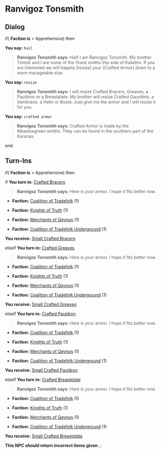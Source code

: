 # Ranvigoz Tonsmith


## Dialog

if( **Faction is** > Apprehensive) then


**You say:** `hail`




>**Ranvigoz Tonsmith says:** Hail! I am Ranvigoz Tonsmith. My brother Timtok and I are some of the finest smiths this side of Kaladim. If you are interested we will happily [resize] your [Crafted Armor] down to a more manageable size.


**You say:** `resize`




>**Ranvigoz Tonsmith says:** I will resize Crafted Bracers, Greaves, a Pauldron or a Breastplate. My brother will resize Crafted Gauntlets, a Vambrace, a Helm or Boots. Just give me the armor and I will resize it for you.


**You say:** `crafted armor`




>**Ranvigoz Tonsmith says:** Crafted Armor is made by the Meadowgreen smiths. They can be found in the southern part of the Karanas.

end

## Turn-Ins




if( **Faction is** > Apprehensive) then


if **You turn in:** [Crafted Bracers](/item/4177)



>**Ranvigoz Tonsmith says:** Here is your armor. I hope it fits better now.



* __Faction:__ [Coalition of Tradefolk](/faction/229) (1)



* __Faction:__ [Knights of Truth](/faction/281) (1)



* __Faction:__ [Merchants of Qeynos](/faction/291) (1)



* __Faction:__ [Coalition of Tradefolk Underground](/faction/336) (1)



 **You receive:**  [Small Crafted Bracers](/item/4185) 


elseif **You turn in:** [Crafted Greaves](/item/4179)



>**Ranvigoz Tonsmith says:** Here is your armor. I hope it fits better now.



* __Faction:__ [Coalition of Tradefolk](/faction/229) (1)



* __Faction:__ [Knights of Truth](/faction/281) (1)



* __Faction:__ [Merchants of Qeynos](/faction/291) (1)



* __Faction:__ [Coalition of Tradefolk Underground](/faction/336) (1)



 **You receive:**  [Small Crafted Greaves](/item/4187) 


elseif **You turn in:** [Crafted Pauldron](/item/4175)



>**Ranvigoz Tonsmith says:** Here is your armor. I hope it fits better now.



* __Faction:__ [Coalition of Tradefolk](/faction/229) (1)



* __Faction:__ [Knights of Truth](/faction/281) (1)



* __Faction:__ [Merchants of Qeynos](/faction/291) (1)



* __Faction:__ [Coalition of Tradefolk Underground](/faction/336) (1)



 **You receive:**  [Small Crafted Pauldron](/item/4183) 


elseif **You turn in:** [Crafted Breastplate](/item/4174)



>**Ranvigoz Tonsmith says:** Here is your armor. I hope it fits better now.



* __Faction:__ [Coalition of Tradefolk](/faction/229) (1)



* __Faction:__ [Knights of Truth](/faction/281) (1)



* __Faction:__ [Merchants of Qeynos](/faction/291) (1)



* __Faction:__ [Coalition of Tradefolk Underground](/faction/336) (1)



 **You receive:**  [Small Crafted Breastplate](/item/4182) 


**This NPC *should* return incorrect items given.**
;

